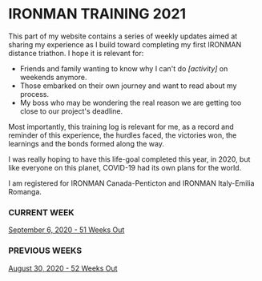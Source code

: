 # IRONMAN TRAINING 2021

This part of my website contains a series of weekly updates 
aimed at sharing my experience as I build toward completing my
first IRONMAN distance triathon. I hope it is relevant for:

* Friends and family wanting to know why I can't do _[activity]_ on weekends anymore.
* Those embarked on their own journey and want to read about my process.
* My boss who may be wondering the real reason we are getting too close to our project's deadline.

Most importantly, this training log is relevant for me, as a 
record and reminder of this experience, the hurdles faced, the
victories won, the learnings and the bonds formed along the 
way.

I was really hoping to have this life-goal completed this year,
in 2020, but like everyone on this planet, COVID-19 had its own 
plans for the world.  

I am registered for IRONMAN Canada-Penticton and 
IRONMAN Italy-Emilia Romanga.

<!---->
### CURRENT WEEK
[September 6, 2020 - 51 Weeks Out](ironman2021-51weeksout "IRONMAN TRAINING 2021")  

### PREVIOUS WEEKS
[August 30, 2020 - 52 Weeks Out](ironman2021-52weeksout "IRONMAN TRAINING 2021")  


<!---->
<!---->
<!--og:title: -->
<!--og:image: -->
<!--og:description: -->

